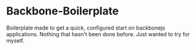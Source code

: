 Backbone-Boilerplate
====================

Boilerplate made to get a quick, configured start on backbonejs applications. Nothing that hasn't been done before. Just wanted to try for myself.
